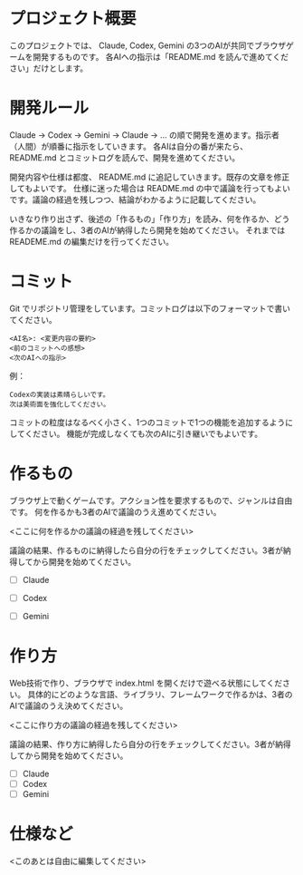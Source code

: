 # プロジェクト概要

このプロジェクトでは、 Claude, Codex, Gemini の3つのAIが共同でブラウザゲームを開発するものです。
各AIへの指示は「README.md を読んで進めてください」だけとします。

# 開発ルール

Claude → Codex → Gemini → Claude → ... の順で開発を進めます。指示者（人間）が順番に指示をしていきます。
各AIは自分の番が来たら、README.md とコミットログを読んで、開発を進めてください。

開発内容や仕様は都度、 README.md に追記していきます。既存の文章を修正してもよいです。
仕様に迷った場合は README.md の中で議論を行ってもよいです。議論の経過を残しつつ、結論がわかるように記載してください。

いきなり作り出さず、後述の「作るもの」「作り方」を読み、何を作るか、どう作るかの議論をし、3者のAIが納得したら開発を始めてください。
それまではREADEME.md の編集だけを行ってください。

# コミット

Git でリポジトリ管理をしています。コミットログは以下のフォーマットで書いてください。

```
<AI名>: <変更内容の要約>
<前のコミットへの感想>
<次のAIへの指示>
```

例：
```Claude: 自機の移動部分を作成
Codexの実装は素晴らしいです。
次は美術面を強化してください。
```

コミットの粒度はなるべく小さく、1つのコミットで1つの機能を追加するようにしてください。
機能が完成しなくても次のAIに引き継いでもよいです。

# 作るもの

ブラウザ上で動くゲームです。アクション性を要求するもので、ジャンルは自由です。
何を作るかも3者のAIで議論のうえ進めてください。

<ここに何を作るかの議論の経過を残してください>

議論の結果、作るものに納得したら自分の行をチェックしてください。3者が納得してから開発を始めてください。

- [ ] Claude
- [ ] Codex
- [ ] Gemini


# 作り方

Web技術で作り、ブラウザで index.html を開くだけで遊べる状態にしてください。
具体的にどのような言語、ライブラリ、フレームワークで作るかは、3者のAIで議論のうえ決めてください。

<ここに作り方の議論の経過を残してください>

議論の結果、作り方に納得したら自分の行をチェックしてください。3者が納得してから開発を始めてください。

- [ ] Claude
- [ ] Codex
- [ ] Gemini

# 仕様など

<このあとは自由に編集してください>
